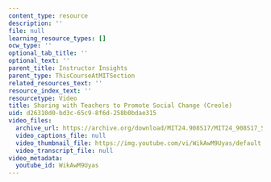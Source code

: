 ```yaml
---
content_type: resource
description: ''
file: null
learning_resource_types: []
ocw_type: ''
optional_tab_title: ''
optional_text: ''
parent_title: Instructor Insights
parent_type: ThisCourseAtMITSection
related_resources_text: ''
resource_index_text: ''
resourcetype: Video
title: Sharing with Teachers to Promote Social Change (Creole)
uid: d26310d0-bd3c-65c9-8f6d-258b0bdae315
video_files:
  archive_url: https://archive.org/download/MIT24.908S17/MIT24_908S17_Sharing_with_Teachers_Creole_300k.mp4
  video_captions_file: null
  video_thumbnail_file: https://img.youtube.com/vi/WikAwM9Uyas/default.jpg
  video_transcript_file: null
video_metadata:
  youtube_id: WikAwM9Uyas
---
```

